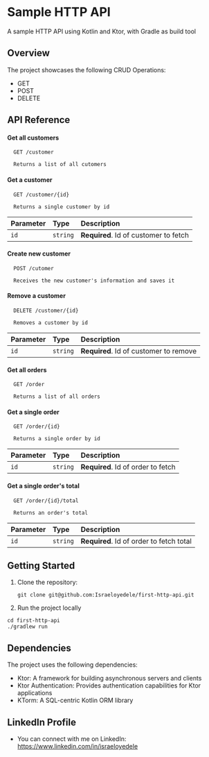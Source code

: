 
# Sample HTTP API

A sample HTTP API using Kotlin and Ktor, with Gradle as build tool


## Overview

The project showcases the following CRUD Operations:

- GET
- POST
- DELETE


## API Reference

#### Get all customers

```http
  GET /customer

  Returns a list of all cutomers
```


#### Get a customer

```http
  GET /customer/{id}

  Returns a single customer by id
```

| Parameter | Type     | Description                       |
| :-------- | :------- | :-------------------------------- |
| `id`      | `string` | **Required**. Id of customer to fetch |

#### Create new customer

```http
  POST /cutomer

  Receives the new customer's information and saves it
```

#### Remove a customer

```http
  DELETE /customer/{id}

  Removes a customer by id
```

| Parameter | Type     | Description                       |
| :-------- | :------- | :-------------------------------- |
| `id`      | `string` | **Required**. Id of customer to remove |




#### Get all orders

```http
  GET /order

  Returns a list of all orders
```


#### Get a single order

```http
  GET /order/{id}

  Returns a single order by id
```

| Parameter | Type     | Description                       |
| :-------- | :------- | :-------------------------------- |
| `id`      | `string` | **Required**. Id of order to fetch |

#### Get a single order's total

```http
  GET /order/{id}/total

  Returns an order's total
```

| Parameter | Type     | Description                       |
| :-------- | :------- | :-------------------------------- |
| `id`      | `string` | **Required**. Id of order to fetch total |


## Getting Started

1. Clone the repository:

   ```shell
   git clone git@github.com:Israeloyedele/first-http-api.git

2. Run the project locally


  ```shell
  cd first-http-api
./gradlew run
```
## Dependencies

The project uses the following dependencies:

- Ktor: A framework for building asynchronous servers and clients
- Ktor Authentication: Provides authentication capabilities for Ktor applications
- KTorm: A SQL-centric Kotlin ORM library

## LinkedIn Profile
* You can connect with me on LinkedIn: https://www.linkedin.com/in/israeloyedele

